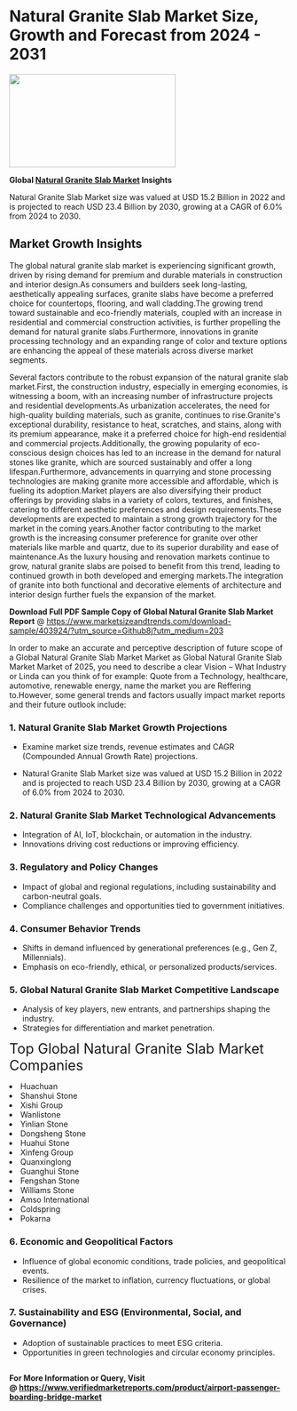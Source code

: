 <H1>Natural Granite Slab Market Size, Growth and Forecast from 2024 - 2031</H1><img class="aligncenter size-medium wp-image-584254" src="https://thirdeyenews.in/wp-content/uploads/2024/09/Global-Market-Research-300x168.jpeg" alt="" width="300" height="168" /><p><strong>Global&nbsp;<a href="https://www.marketsizeandtrends.com/download-sample/403924/?utm_source=Github8j?utm_medium=203">Natural Granite Slab Market</a> Insights</strong></p><p>Natural Granite Slab Market size was valued at USD 15.2 Billion in 2022 and is projected to reach USD 23.4 Billion by 2030, growing at a CAGR of 6.0% from 2024 to 2030.</p><p><h2>Market Growth Insights</h2> <p>The global natural granite slab market is experiencing significant growth, driven by rising demand for premium and durable materials in construction and interior design.As consumers and builders seek long-lasting, aesthetically appealing surfaces, granite slabs have become a preferred choice for countertops, flooring, and wall cladding.The growing trend toward sustainable and eco-friendly materials, coupled with an increase in residential and commercial construction activities, is further propelling the demand for natural granite slabs.Furthermore, innovations in granite processing technology and an expanding range of color and texture options are enhancing the appeal of these materials across diverse market segments.</p> <p>Several factors contribute to the robust expansion of the natural granite slab market.First, the construction industry, especially in emerging economies, is witnessing a boom, with an increasing number of infrastructure projects and residential developments.As urbanization accelerates, the need for high-quality building materials, such as granite, continues to rise.Granite's exceptional durability, resistance to heat, scratches, and stains, along with its premium appearance, make it a preferred choice for high-end residential and commercial projects.Additionally, the growing popularity of eco-conscious design choices has led to an increase in the demand for natural stones like granite, which are sourced sustainably and offer a long lifespan.Furthermore, advancements in quarrying and stone processing technologies are making granite more accessible and affordable, which is fueling its adoption.Market players are also diversifying their product offerings by providing slabs in a variety of colors, textures, and finishes, catering to different aesthetic preferences and design requirements.These developments are expected to maintain a strong growth trajectory for the market in the coming years.Another factor contributing to the market growth is the increasing consumer preference for granite over other materials like marble and quartz, due to its superior durability and ease of maintenance.As the luxury housing and renovation markets continue to grow, natural granite slabs are poised to benefit from this trend, leading to continued growth in both developed and emerging markets.The integration of granite into both functional and decorative elements of architecture and interior design further fuels the expansion of the market.<p><span class=""><strong>Download Full PDF Sample Copy of Global Natural Granite Slab Market Report</strong> @ <a href="https://www.marketsizeandtrends.com/download-sample/403924/?utm_source=Github8j?utm_medium=203" target="_blank">https://www.marketsizeandtrends.com/download-sample/403924/?utm_source=Github8j?utm_medium=203</a></span></p><p>In order to make an accurate and perceptive description of future scope of a Global&nbsp;Natural Granite Slab Market Market as Global&nbsp;Natural Granite Slab Market Market of 2025, you need to describe a clear Vision &ndash; What Industry or Linda can you think of for example: Quote from a Technology, healthcare, automotive, renewable energy, name the market you are Reffering to.However, some general trends and factors usually impact market reports and their future outlook include:</p><h3>1.&nbsp;<strong>Natural Granite Slab Market Growth Projections</strong></h3><ul><li>Examine market size trends, revenue estimates and CAGR (Compounded Annual Growth Rate) projections.</li><li><p>Natural Granite Slab Market size was valued at USD 15.2 Billion in 2022 and is projected to reach USD 23.4 Billion by 2030, growing at a CAGR of 6.0% from 2024 to 2030.</p></li></ul><h3>2.&nbsp;<strong>Natural Granite Slab Market Technological Advancements</strong></h3><ul><li>Integration of AI, IoT, blockchain, or automation in the industry.</li><li>Innovations driving cost reductions or improving efficiency.</li></ul><h3>3.&nbsp;<strong>Regulatory and Policy Changes</strong></h3><ul><li>Impact of global and regional regulations, including sustainability and carbon-neutral goals.</li><li>Compliance challenges and opportunities tied to government initiatives.</li></ul><h3>4.&nbsp;<strong>Consumer Behavior Trends</strong></h3><ul><li>Shifts in demand influenced by generational preferences (e.g., Gen Z, Millennials).</li><li>Emphasis on eco-friendly, ethical, or personalized products/services.</li></ul><h3>5.&nbsp;<strong>Global Natural Granite Slab Market Competitive Landscape</strong></h3><ul><li>Analysis of key players, new entrants, and partnerships shaping the industry.</li><li>Strategies for differentiation and market penetration.</li></ul><p data-pm-slice="1 1 []"><span style="color: inherit; font-family: inherit; font-size: 25px;">Top Global Natural Granite Slab Market Companies</span></p><div class="" data-test-id=""><p><li>Huachuan</li><li> Shanshui Stone</li><li> Xishi Group</li><li> Wanlistone</li><li> Yinlian Stone</li><li> Dongsheng Stone</li><li> Huahui Stone</li><li> Xinfeng Group</li><li> Quanxinglong</li><li> Guanghui Stone</li><li> Fengshan Stone</li><li> Williams Stone</li><li> Amso International</li><li> Coldspring</li><li> Pokarna</li></p></div><h3>6.&nbsp;<strong>Economic and Geopolitical Factors</strong></h3><ul><li>Influence of global economic conditions, trade policies, and geopolitical events.</li><li>Resilience of the market to inflation, currency fluctuations, or global crises.</li></ul><h3>7.&nbsp;<strong>Sustainability and ESG (Environmental, Social, and Governance)</strong></h3><ul><li>Adoption of sustainable practices to meet ESG criteria.</li><li>Opportunities in green technologies and circular economy principles.</li></ul><h2><strong style="font-size: 14px;">For More Information or Query, Visit @&nbsp;</strong><a style="background-color: #ffffff; font-size: 14px;" href="https://www.marketsizeandtrends.com/report/natural-granite-slab-market/" target="_blank">https://www.verifiedmarketreports.com/product/airport-passenger-boarding-bridge-market</a></h2>